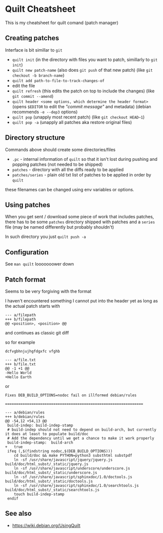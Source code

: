 # Quilt Cheatsheet
This is my cheatsheet for quilt comand (patch manager)

## Creating patches

Interface is bit simillar to `git`

- `quilt init` (in the directory with files you want to patch, simillarly to `git init`)
- `quilt new patch-name` (also does `git push` of that new patch) (like `git checkout -b branch-name`)
- `quilt add path-to-file-to-track-changes-of`
- edit the file
- `quilt refresh` (this edits the patch on top to include the changes) (like `git commit --amend`)
- `quilt header <some options, which determine the header format>` (opens `$EDITOR` to edit the _"commit message"_ and metadata) (debian recommends `-e --dep3` options)
- `quilt pop` (unapply most recent patch) (like `git checkout HEAD~1`)
- `quilt pop -a` (unapply all patches aka restore original files)

## Directory structure

Commands above should create some directories/files

- `.pc` - internal information of `quilt` so that it isn't lost during pushing and popping patches (not needed to be shipped)
- `patches` - directory with all the diffs ready to be applied
- `patches/series` - plain old txt list of patches to be applied in order by `quilt`

these filenames can be changed using env variables or options.

## Using patches

When you get sent / download some piece of work that includes patches, there has to be some `patches` directory shipped with patches and a `series` file (may be named differently but probably shouldn't)

In such directory you just `quilt push -a`

## Configuration

See `man quilt` looooooower down

## Patch format

Seems to be very forgiving with the format

I haven't encountered something I cannot put into the header yet as long as the actual patch starts with
```
--- a/filepath
+++ b/filepath
@@ <position>, <position> @@
```
and continues as classic git diff

so for example
```
dcfvgbhnjujhgfdgxfc vfghb

--- a/file.txt
+++ b/file.txt
@@ -1 +1 @@
-Hello World
+Hello Earth
```

or

```
Fixes DEB_BUILD_OPTIONS=nodoc fail on illformed debian/rules

===============================================================

--- a/debian/rules
+++ b/debian/rules
@@ -54,12 +54,13 @@
 build-indep: build-indep-stamp
 # build-indep should not need to depend on build-arch, but currently it does at least to populate build/doc
 # Add the dependency until we get a chance to make it work properly
 build-indep-stamp:  build-arch
+	true
 ifeq (,$(findstring nodoc,$(DEB_BUILD_OPTIONS)))
	cd build/doc && make PYTHON=python3 substhtml substpdf
	ln -sf /usr/share/javascript/jquery/jquery.js build/doc/html_subst/_static/jquery.js
	ln -sf /usr/share/javascript/underscore/underscore.js build/doc/html_subst/_static/underscore.js
	ln -sf /usr/share/javascript/sphinxdoc/1.0/doctools.js build/doc/html_subst/_static/doctools.js
	ln -sf /usr/share/javascript/sphinxdoc/1.0/searchtools.js build/doc/html_subst/_static/searchtools.js
 	touch build-indep-stamp
 endif

```

## See also

- https://wiki.debian.org/UsingQuilt
